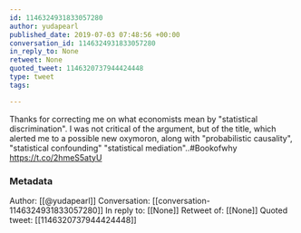 ```yaml
---
id: 1146324931833057280
author: yudapearl
published_date: 2019-07-03 07:48:56 +00:00
conversation_id: 1146324931833057280
in_reply_to: None
retweet: None
quoted_tweet: 1146320737944424448
type: tweet
tags:

---
```


Thanks for correcting me on what economists mean by "statistical discrimination".
I was not critical of the argument, but of the title, which alerted me to a possible new oxymoron, along with "probabilistic causality", "statistical confounding" "statistical mediation"..#Bookofwhy https://t.co/2hmeS5atyU

### Metadata

Author: [[@yudapearl]]
Conversation: [[conversation-1146324931833057280]]
In reply to: [[None]]
Retweet of: [[None]]
Quoted tweet: [[1146320737944424448]]
